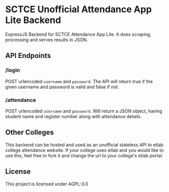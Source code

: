 # SCTCE Unofficial Attendance App Lite Backend
ExpressJS Backend for SCTCE Attendance App Lite. It does scraping, processing and serves results in JSON. 
## API Endpoints
### /login
POST urlencoded `username` and `password`. The API will return true if the given username and password is valid and false if not.
### /attendance
POST urlencoded `username` and `password`. Will return a JSON object, having student name and register number along with attendance details.
## Other Colleges
This backend can be hosted and used as an unofficial stateless API to etlab college attendance website.
If your college uses etlab and you would like to use this, feel free to fork it and change the url to your college's etlab portal.
## License
This project is licensed under AGPL-3.0
